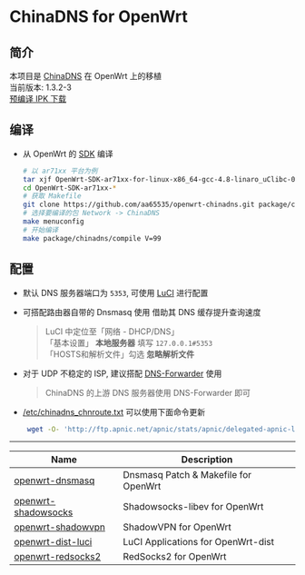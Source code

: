 ChinaDNS for OpenWrt
===

简介
---

 本项目是 [ChinaDNS][1] 在 OpenWrt 上的移植  
 当前版本: 1.3.2-3  
 [预编译 IPK 下载][2]  

编译
---

 - 从 OpenWrt 的 [SDK][S] 编译  

   ```bash
   # 以 ar71xx 平台为例
   tar xjf OpenWrt-SDK-ar71xx-for-linux-x86_64-gcc-4.8-linaro_uClibc-0.9.33.2.tar.bz2
   cd OpenWrt-SDK-ar71xx-*
   # 获取 Makefile
   git clone https://github.com/aa65535/openwrt-chinadns.git package/chinadns
   # 选择要编译的包 Network -> ChinaDNS
   make menuconfig
   # 开始编译
   make package/chinadns/compile V=99
   ```

配置
---

 - 默认 DNS 服务器端口为 `5353`, 可使用 [LuCI][L] 进行配置  

 - 可搭配路由器自带的 Dnsmasq 使用 借助其 DNS 缓存提升查询速度  

   >LuCI 中定位至「网络 - DHCP/DNS」  
   >「基本设置」 **本地服务器** 填写 `127.0.0.1#5353`  
   >「HOSTS和解析文件」勾选 **忽略解析文件**  

 - 对于 UDP 不稳定的 ISP, 建议搭配 [DNS-Forwarder][D] 使用  

   >ChinaDNS 的上游 DNS 服务器使用 DNS-Forwarder 即可  

 - [/etc/chinadns_chnroute.txt][3] 可以使用下面命令更新
   ```bash
    wget -O- 'http://ftp.apnic.net/apnic/stats/apnic/delegated-apnic-latest' | awk -F\| '/CN\|ipv4/ { printf("%s/%d\n", $4, 32-log($5)/log(2)) }' > /etc/chinadns_chnroute.txt
   ```

----------

 Name                     | Description
 -------------------------|-----------------------------------
 [openwrt-dnsmasq][6]     | Dnsmasq Patch & Makefile for OpenWrt
 [openwrt-shadowsocks][7] | Shadowsocks-libev for OpenWrt
 [openwrt-shadowvpn][5]   | ShadowVPN for OpenWrt
 [openwrt-dist-luci][L]   | LuCI Applications for OpenWrt-dist
 [openwrt-redsocks2][R]   | RedSocks2 for OpenWrt


  [1]: https://github.com/shadowsocks/ChinaDNS
  [2]: https://sourceforge.net/projects/openwrt-dist/files/chinadns/
  [3]: https://github.com/shadowsocks/ChinaDNS/blob/master/chnroute.txt
  [5]: https://github.com/aa65535/openwrt-shadowvpn
  [6]: https://github.com/aa65535/openwrt-dnsmasq
  [7]: https://github.com/shadowsocks/openwrt-shadowsocks
  [R]: https://github.com/aa65535/openwrt-redsocks2
  [S]: http://wiki.openwrt.org/doc/howto/obtain.firmware.sdk
  [L]: https://github.com/aa65535/openwrt-dist-luci
  [D]: https://github.com/aa65535/openwrt-dns-forwarder

